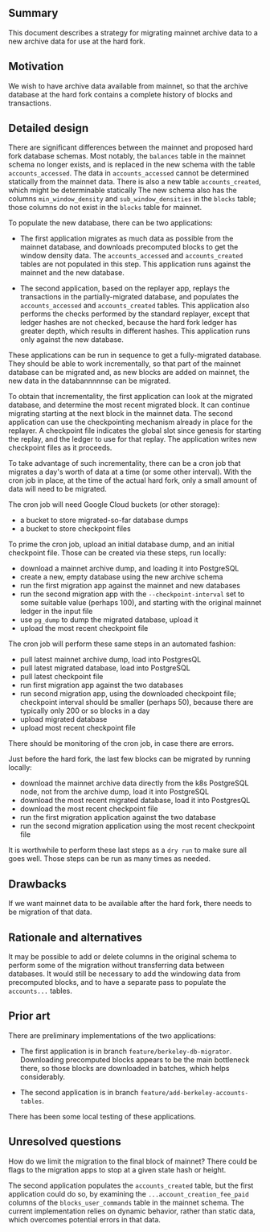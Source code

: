 ## Summary
[summary]: #summary

This document describes a strategy for migrating mainnet archive data
to a new archive data for use at the hard fork.

## Motivation
[motivation]: #motivation

We wish to have archive data available from mainnet, so that the
archive database at the hard fork contains a complete history of
blocks and transactions.

## Detailed design
[detailed-design]: #detailed-design

There are significant differences between the mainnet and proposed
hard fork database schemas. Most notably, the `balances` table in the
mainnet schema no longer exists, and is replaced in the new schema
with the table `accounts_accessed`. The data in `accounts_accessed`
cannot be determined statically from the mainnet data.  There is also
a new table `accounts_created`, which might be determinable statically
The new schema also has the columns `min_window_density` and
`sub_window_densities` in the `blocks` table; those columns do not
exist in the `blocks` table for mainnet.

To populate the new database, there can be two applications:

- The first application migrates as much data as possible from the
mainnet database, and downloads precomputed blocks to get the window
density data. The `accounts_accessed` and `accounts_created` tables
are not populated in this step. This application runs against
the mainnet and the new database.

- The second application, based on the replayer app, replays the
transactions in the partially-migrated database, and populates the
`accounts_accessed` and `accounts_created` tables. This application
also performs the checks performed by the standard replayer, except
that ledger hashes are not checked, because the hard fork ledger has
greater depth, which results in different hashes. This application
runs only against the new database.

These applications can be run in sequence to get a fully-migrated
database. They should be able to work incrementally, so that part of
the mainnet database can be migrated and, as new blocks are added on
mainnet, the new data in the databannnnnse can be migrated.

To obtain that incrementality, the first application can look at the
migrated database, and determine the most recent migrated block. It
can continue migrating starting at the next block in the mainnet
data. The second application can use the checkpointing mechanism
already in place for the replayer. A checkpoint file indicates the
global slot since genesis for starting the replay, and the ledger to
use for that replay. The application writes new checkpoint files as it
proceeds.

To take advantage of such incrementality, there can be a cron job
that migrates a day's worth of data at a time (or some other interval).
With the cron job in place, at the time of the actual hard fork, only a small
amount of data will need to be migrated.

The cron job will need Google Cloud buckets (or other storage):

 - a bucket to store migrated-so-far database dumps
 - a bucket to store checkpoint files

To prime the cron job, upload an initial database dump, and an
initial checkpoint file. Those can be created via these steps,
run locally:
 - download a mainnet archive dump, and loading it into PostgreSQL
 - create a new, empty database using the new archive schema
 - run the first migration app against the mainnet and new databases
 - run the second migration app with the `--checkpoint-interval` set
    to some suitable value (perhaps 100), and starting with the
	original mainnet ledger in the input file
 - use `pg_dump` to dump the migrated database, upload it
 - upload the most recent checkpoint file

The cron job will perform these same steps in an automated fashion:
 - pull latest mainnet archive dump, load into PostgresQL
 - pull latest migrated database, load into PostgreSQL
 - pull latest checkpoint file
 - run first migration app against the two databases
 - run second migration app, using the downloaded checkpoint file; checkpoint interval
    should be smaller (perhaps 50), because there are typically only 200 or so blocks in a day
 - upload migrated database
 - upload most recent checkpoint file

There should be monitoring of the cron job, in case there are errors.

Just before the hard fork, the last few blocks can be migrated by running locally:
- download the mainnet archive data directly from the k8s PostgreSQL node, not from
  the archive dump, load it into PostgreSQL
- download the most recent migrated database, load it into PostgresQL
- download the most recent checkpoint file
- run the first migration application against the two database
- run the second migration application using the most recent checkpoint file

It is worthwhile to perform these last steps as a `dry run` to make sure all goes
well. Those steps can be run as many times as needed.

## Drawbacks
[drawbacks]: #drawbacks

If we want mainnet data to be available after the hard fork, there
needs to be migration of that data.

## Rationale and alternatives
[rationale-and-alternatives]: #rationale-and-alternatives

It may be possible to add or delete columns in the original schema to
perform some of the migration without transferring data between
databases. It would still be necessary to add the windowing data from
precomputed blocks, and to have a separate pass to populate the
`accounts...` tables.

## Prior art
[prior-art]: #prior-art

There are preliminary implementations of the two applications:

- The first application is in branch `feature/berkeley-db-migrator`.
Downloading precomputed blocks appears to be the main bottleneck there,
so those blocks are downloaded in batches, which helps considerably.

- The second application is in branch `feature/add-berkeley-accounts-tables`.

There has been some local testing of these applications.

## Unresolved questions
[unresolved-questions]: #unresolved-questions

How do we limit the migration to the final block of mainnet? There could be
flags to the migration apps to stop at a given state hash or height.

The second application populates the `accounts_created` table, but the
first application could do so, by examining the
`...account_creation_fee_paid` columns of the `blocks_user_commands`
table in the mainnet schema. The current implementation relies on
dynamic behavior, rather than static data, which overcomes potential
errors in that data.

